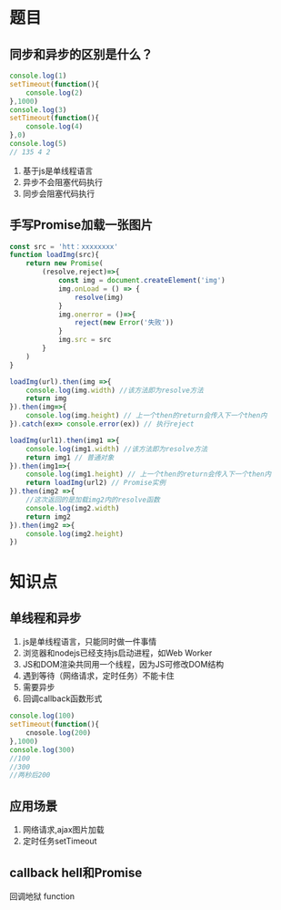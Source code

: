 
# 题目

## 同步和异步的区别是什么？

```js
console.log(1)
setTimeout(function(){
    console.log(2)
},1000)
console.log(3)
setTimeout(function(){
    console.log(4)
},0)
console.log(5)
// 135 4 2
```
1. 基于js是单线程语言
2. 异步不会阻塞代码执行
3. 同步会阻塞代码执行

## 手写Promise加载一张图片

```js
const src = 'htt：xxxxxxxx'
function loadImg(src){
    return new Promise(
        (resolve,reject)=>{
            const img = document.createElement('img')
            img.onLoad = () => {
                resolve(img)
            }
            img.onerror = ()=>{
                reject(new Error('失败'))
            }
            img.src = src
        }
    )
}

loadImg(url).then(img =>{
    console.log(img.width) //该方法即为resolve方法
    return img
}).then(img=>{
    console.log(img.height) // 上一个then的return会传入下一个then内
}).catch(ex=> console.error(ex)) // 执行reject
```

```js
loadImg(url1).then(img1 =>{
    console.log(img1.width) //该方法即为resolve方法
    return img1 // 普通对象
}).then(img1=>{
    console.log(img1.height) // 上一个then的return会传入下一个then内
    return loadImg(url2) // Promise实例
}).then(img2 =>{
    //这次返回的是加载img2内的resolve函数
    console.log(img2.width)
    return img2
}).then(img2 =>{
    console.log(img2.height)
})
```
# 知识点

## 单线程和异步
1. js是单线程语言，只能同时做一件事情
2. 浏览器和nodejs已经支持js启动进程，如Web Worker
3. JS和DOM渲染共同用一个线程，因为JS可修改DOM结构
4. 遇到等待（网络请求，定时任务）不能卡住
5. 需要异步
6. 回调callback函数形式

```js
console.log(100)
setTimeout(function(){
    cnosole.log(200)
},1000)
console.log(300)
//100
//300
//两秒后200 
```
## 应用场景

1. 网络请求,ajax图片加载
2. 定时任务setTimeout

## callback hell和Promise

回调地狱
function
